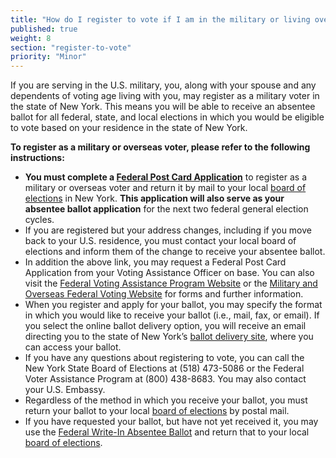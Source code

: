 ```yaml
---
title: "How do I register to vote if I am in the military or living overseas?"
published: true
weight: 8
section: "register-to-vote"
priority: "Minor"
---
```

If you are serving in the U.S. military, you, along with your spouse and any dependents of voting age living with you, may register as a military voter in the state of New York. This means you will be able to receive an absentee ballot for all federal, state, and local elections in which you would be eligible to vote based on your residence in the state of New York.  

**To register as a military or overseas voter, please refer to the following instructions:**  
- **You must complete a [Federal Post Card Application](https://www.fvap.gov/uploads/FVAP/Forms/fpca2013.pdf)** to register as a military or overseas voter and return it by mail to your local [board of elections](http://www.elections.ny.gov/CountyBoards.html) in New York. **This application will also serve as your absentee ballot application** for the next two federal general election cycles.  
- If you are registered but your address changes, including if you move back to your U.S. residence, you must contact your local board of elections and inform them of the change to receive your absentee ballot.  
- In addition the above link, you may request a Federal Post Card Application from your Voting Assistance Officer on base. You can also visit the [Federal Voting Assistance Program Website](https://www.fvap.gov/) or the [Military and Overseas Federal Voting Website](https://newyork.overseasvotefoundation.org/vote/home.htm) for forms and further information.  
- When you register and apply for your ballot, you may specify the format in which you would like to receive your ballot (i.e., mail, fax, or email). If you select the online ballot delivery option, you will receive an email directing you to the state of New York’s [ballot delivery site](https://ny.secureballotusa.com/NY_loginSelection.action), where you can access your ballot.  
- If you have any questions about registering to vote, you can call the New York State Board of Elections at (518) 473-5086 or the Federal Voter Assistance Program at (800) 438-8683. You may also contact your U.S. Embassy.  
- Regardless of the method in which you receive your ballot, you must return your ballot to your local [board of elections](http://www.elections.ny.gov/CountyBoards.html) by postal mail.  
- If you have requested your ballot, but have not yet received it, you may use the [Federal Write-In Absentee Ballot](http://www.fvap.gov/uploads/FVAP/Forms/fwab2013.pdf) and return that to your local [board of elections](http://www.elections.ny.gov/CountyBoards.html).  

